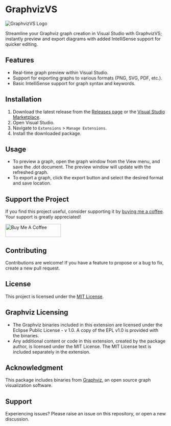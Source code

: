 # GraphvizVS

![GraphvizVS Logo](https://github.com/aglasencnik/GraphvizVS/blob/master/GraphvizVS/Resources/Icon.png)

Streamline your Graphviz graph creation in Visual Studio with GraphvizVS; instantly preview and export diagrams with added IntelliSense support for quicker editing.

## Features

- Real-time graph preview within Visual Studio.
- Support for exporting graphs to various formats (PNG, SVG, PDF, etc.).
- Basic IntelliSense support for graph syntax and keywords.

## Installation

1. Download the latest release from the [Releases page](https://github.com/aglasencnik/GraphvizVS/releases) or the [Visual Studio Marketplace](https://marketplace.visualstudio.com/items?itemName=AmadejGlasencnik.GraphvizVS).
2. Open Visual Studio.
3. Navigate to `Extensions` > `Manage Extensions`.
4. Install the downloaded package.

## Usage

- To preview a graph, open the graph window from the View menu, and save the .dot document. The preview window will update with the refreshed graph.
- To export a graph, click the export button and select the desired format and save location.

## Support the Project

If you find this project useful, consider supporting it by [buying me a coffee](https://www.buymeacoffee.com/aglasencnik). Your support is greatly appreciated!

<a href="https://www.buymeacoffee.com/aglasencnik" target="_blank"><img src="https://cdn.buymeacoffee.com/buttons/default-orange.png" alt="Buy Me A Coffee" height="41" width="174"></a>

## Contributing

Contributions are welcome! If you have a feature to propose or a bug to fix, create a new pull request.

## License

This project is licensed under the [MIT License](https://github.com/aglasencnik/GraphvizVS/blob/master/LICENSE.txt).

## Graphviz Licensing

- The Graphviz binaries included in this extension are licensed under the Eclipse Public License - v 1.0. A copy of the EPL v1.0 is provided with the binaries.
- Any additional content or code in this extension, created by the package author, is licensed under the MIT License. The MIT License text is included separately in the extension.

## Acknowledgment

This package includes binaries from [Graphviz](https://graphviz.org/), an open source graph visualization software.

## Support

Experiencing issues? Please raise an issue on this repository, or open a new discussion.
